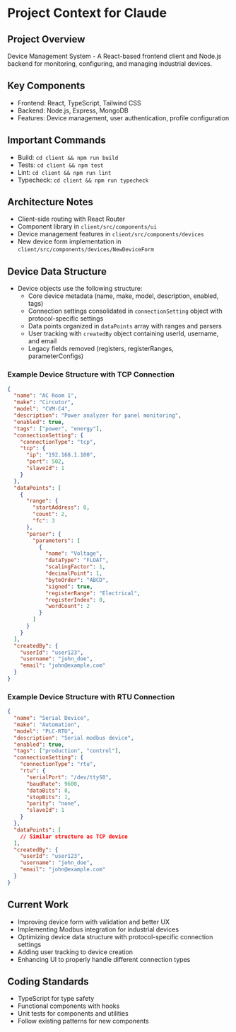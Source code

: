 # Project Context for Claude

## Project Overview
Device Management System - A React-based frontend client and Node.js backend for monitoring, configuring, and managing industrial devices.

## Key Components
- Frontend: React, TypeScript, Tailwind CSS
- Backend: Node.js, Express, MongoDB
- Features: Device management, user authentication, profile configuration

## Important Commands
- Build: `cd client && npm run build`
- Tests: `cd client && npm test`
- Lint: `cd client && npm run lint`
- Typecheck: `cd client && npm run typecheck`

## Architecture Notes
- Client-side routing with React Router
- Component library in `client/src/components/ui`
- Device management features in `client/src/components/devices`
- New device form implementation in `client/src/components/devices/NewDeviceForm`

## Device Data Structure
- Device objects use the following structure:
  - Core device metadata (name, make, model, description, enabled, tags)
  - Connection settings consolidated in `connectionSetting` object with protocol-specific settings
  - Data points organized in `dataPoints` array with ranges and parsers
  - User tracking with `createdBy` object containing userId, username, and email
  - Legacy fields removed (registers, registerRanges, parameterConfigs)
  
### Example Device Structure with TCP Connection
```json
{
  "name": "AC Room 1",
  "make": "Circutor",
  "model": "CVM-C4",
  "description": "Power analyzer for panel monitoring",
  "enabled": true,
  "tags": ["power", "energy"],
  "connectionSetting": {
    "connectionType": "tcp",
    "tcp": {
      "ip": "192.168.1.100",
      "port": 502,
      "slaveId": 1
    }
  },
  "dataPoints": [
    {
      "range": {
        "startAddress": 0,
        "count": 2,
        "fc": 3
      },
      "parser": {
        "parameters": [
          {
            "name": "Voltage",
            "dataType": "FLOAT",
            "scalingFactor": 1,
            "decimalPoint": 1,
            "byteOrder": "ABCD",
            "signed": true,
            "registerRange": "Electrical",
            "registerIndex": 0,
            "wordCount": 2
          }
        ]
      }
    }
  ],
  "createdBy": {
    "userId": "user123",
    "username": "john_doe",
    "email": "john@example.com"
  }
}
```

### Example Device Structure with RTU Connection
```json
{
  "name": "Serial Device",
  "make": "Automation",
  "model": "PLC-RTU",
  "description": "Serial modbus device",
  "enabled": true,
  "tags": ["production", "control"],
  "connectionSetting": {
    "connectionType": "rtu",
    "rtu": {
      "serialPort": "/dev/ttyS0",
      "baudRate": 9600,
      "dataBits": 8,
      "stopBits": 1,
      "parity": "none",
      "slaveId": 1
    }
  },
  "dataPoints": [
    // Similar structure as TCP device
  ],
  "createdBy": {
    "userId": "user123",
    "username": "john_doe",
    "email": "john@example.com"
  }
}
```

## Current Work
- Improving device form with validation and better UX
- Implementing Modbus integration for industrial devices
- Optimizing device data structure with protocol-specific connection settings
- Adding user tracking to device creation
- Enhancing UI to properly handle different connection types

## Coding Standards
- TypeScript for type safety
- Functional components with hooks
- Unit tests for components and utilities
- Follow existing patterns for new components